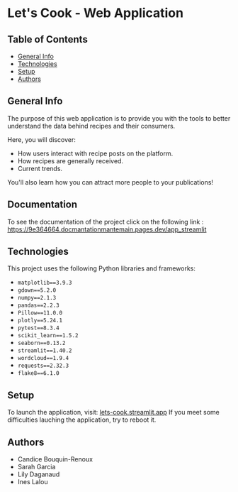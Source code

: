 # Let's Cook - Web Application

## Table of Contents
- [General Info](#general-info)
- [Technologies](#technologies)
- [Setup](#setup)
- [Authors](#authors)

## General Info
The purpose of this web application is to provide you with the tools to better understand the data behind recipes and their consumers. 

Here, you will discover:
- How users interact with recipe posts on the platform.
- How recipes are generally received.
- Current trends.

You'll also learn how you can attract more people to your publications!

## Documentation
To see the documentation of the project click on the following link : https://9e364664.docmantationmantemain.pages.dev/app_streamlit

## Technologies
This project uses the following Python libraries and frameworks:
- `matplotlib==3.9.3`
- `gdown==5.2.0`
- `numpy==2.1.3`
- `pandas==2.2.3`
- `Pillow==11.0.0`
- `plotly==5.24.1`
- `pytest==8.3.4`
- `scikit_learn==1.5.2`
- `seaborn==0.13.2`
- `streamlit==1.40.2`
- `wordcloud==1.9.4`
- `requests==2.32.3`
- `flake8==6.1.0`

## Setup
To launch the application, visit: [lets-cook.streamlit.app](https://lets-cook.streamlit.app)
If you meet some difficulties lauching the application, try to reboot it. 

## Authors
- Candice Bouquin-Renoux
- Sarah Garcia
- Lily Daganaud
- Ines Lalou

